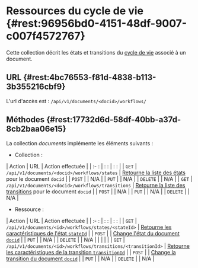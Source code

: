 # Ressources du cycle de vie {#rest:96956bd0-4151-48df-9007-c007f4572767}


Cette collection décrit les états et transitions du [cycle de vie][workflow]
associé à un document.

## URL  {#rest:4bc76553-f81d-4838-b113-3b355216cbf9}

L'url d'accès est : `/api/v1/documents/<docid>/workflows/`

## Méthodes  {#rest:17732d6d-58df-40bb-a37d-8cb2baa06e15}

La collection *documents* implémente les éléments suivants :

* Collection :

| Action   | URL                                               | Action effectuée                                                              |
| :-     : | :                      :                          | :                                                                    :        |
| `GET`    | `/api/v1/documents/<docid>/workflows/states`      | [Retourne la liste des états][get_states] pour le document `docid`            |
| `POST`   |                                                   | N/A                                                                           |
| `PUT`    |                                                   | N/A                                                                           |
| `DELETE` |                                                   | N/A                                                                           |
| `GET`    | `/api/v1/documents/<docid>/workflows/transitions` | [Retourne la liste des transitions][get_transitions] pour le document `docid` |
| `POST`   |                                                   | N/A                                                                           |
| `PUT`    |                                                   | N/A                                                                           |
| `DELETE` |                                                   | N/A                                                                           |

* Ressource :

| Action   | URL                                                           | Action effectuée                                                                |
| :-     : | :                        :                                    | :                                      :                                        |
| `GET`    | `/api/v1/documents/<id>/workflows/states/<stateId>`           | [Retourne les caractéristiques de l'état `stateId`][get_state]                  |
| `POST`   |                                                               | [Change l'état du document `docid`][create_state]                               |
| `PUT`    |                                                               | N/A                                                                             |
| `DELETE` |                                                               | N/A                                                                             |
|          |                                                               |                                                                                 |
| `GET`    | `/api/v1/documents/<id>/workflows/transitions/<transitionId>` | [Retourne les caractéristiques de la transition `transitionId`][get_transition] |
| `POST`   |                                                               | [Change la transition du document `docid`][create_transition]                   |
| `PUT`    |                                                               | N/A                                                                             |
| `DELETE` |                                                               | N/A                                                                             |


<!-- links -->
[workflow]:         ../../../dynacase-doc-core-reference/website/book/core-ref:55a53d99-0c24-48d8-8cb9-1caa171f2e9a.html "Définition des Workflows"
[get_states]:       #rest:af743cfe-c089-4706-a5fb-a131f68020d2
[get_transitions]:  #rest:a91dc2b7-3248-452a-b51e-3f660d7d3cf2
[get_state]:        #rest:89142988-9b2b-42f6-af33-f68749c7af35
[create_state]:     #rest:f3d33034-af23-48c6-b535-e609266e5bc5
[get_transition]:   #rest:d370f800-2a17-4589-90ae-d505b5f71c71
[create_transition]:#rest:697b7714-d986-4ae5-8020-a5602cfbe7d5
